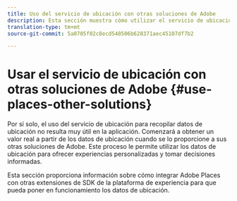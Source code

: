 ```yaml
---
title: Uso del servicio de ubicación con otras soluciones de Adobe
description: Esta sección muestra cómo utilizar el servicio de ubicación con otras soluciones de Adobe.
translation-type: tm+mt
source-git-commit: 5a0705f02c8ecd540506b628371aec45107df7b2

---
```



# Usar el servicio de ubicación con otras soluciones de Adobe {#use-places-other-solutions}

Por sí solo, el uso del servicio de ubicación para recopilar datos de ubicación no resulta muy útil en la aplicación. Comenzará a obtener un valor real a partir de los datos de ubicación cuando se lo proporcione a sus otras soluciones de Adobe. Este proceso le permite utilizar los datos de ubicación para ofrecer experiencias personalizadas y tomar decisiones informadas.

Esta sección proporciona información sobre cómo integrar Adobe Places con otras extensiones de SDK de la plataforma de experiencia para que pueda poner en funcionamiento los datos de ubicación.